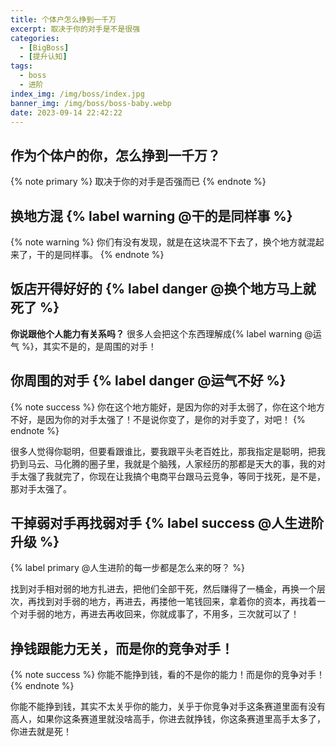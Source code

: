 ```yaml
---
title: 个体户怎么挣到一千万
excerpt: 取决于你的对手是不是很强
categories:
  - [BigBoss]
  - [提升认知]
tags:
  - boss
  - 进阶
index_img: /img/boss/index.jpg
banner_img: /img/boss/boss-baby.webp
date: 2023-09-14 22:42:22
---
```


## 作为个体户的你，怎么挣到一千万？
{% note primary %}
取决于你的对手是否强而已
{% endnote %}

## 换地方混 {% label warning @干的是同样事 %}
{% note warning %}
你们有没有发现，就是在这块混不下去了，换个地方就混起来了，干的是同样事。
{% endnote %}

## 饭店开得好好的 {% label danger @换个地方马上就死了 %}

<b class=warning-text>你说跟他个人能力有关系吗？</b>
很多人会把这个东西理解成{% label warning @运气 %}，其实不是的，是周围的对手！

## 你周围的对手 {% label danger @运气不好 %}
{% note success %}
你在这个地方能好，是因为你的对手太弱了，你在这个地方不好，是因为你的对手太强了！不是说你变了，是你的对手变了，对吧！
{% endnote %}

很多人觉得你聪明，但要看跟谁比，要我跟平头老百姓比，那我指定是聪明，把我扔到马云、马化腾的圈子里，我就是个脑残，人家经历的那都是天大的事，我的对手太强了我就完了，你现在让我搞个电商平台跟马云竞争，等同于找死，是不是，那对手太强了。

## 干掉弱对手再找弱对手 {% label success @人生进阶升级 %}
{% label primary @人生进阶的每一步都是怎么来的呀？ %}

找到对手相对弱的地方扎进去，把他们全部干死，然后赚得了一桶金，再换一个层次，再找到对手弱的地方，再进去，再搂他一笔钱回来，拿着你的资本，再找着一个对手弱的地方，再进去再收回来，你就成事了，不用多，三次就可以了！

## 挣钱跟能力无关，而是你的竞争对手！
{% note success %}
你能不能挣到钱，看的不是你的能力！而是你的竞争对手！
{% endnote %}

你能不能挣到钱，其实不太关乎你的能力，关乎于你竞争对手这条赛道里面有没有高人，如果你这条赛道里就没啥高手，你进去就挣钱，你这条赛道里高手太多了，你进去就是死！